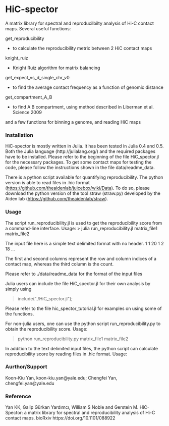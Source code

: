 # HiC-spector

A matrix library for spectral and reproducilbilty analysis of Hi-C contact maps. Several useful functions:

get_reproducibility
  - to calculate the reproducibility metric between 2 HiC contact maps
  
knight_ruiz
  - Knight Ruiz algorithm for matrix balancing
  
get_expect_vs_d_single_chr_v0
  - to find the average contact frequency as a function of genomic distance
  
get_compartment_A_B
  - to find A B compartment, using method described in Liberman et al. Science 2009
  
and a few functions for binning a genome, and reading HiC maps

<h3>Installation</h3> 
HiC-spector is mostly written in Julia. It has been tested in Julia 0.4 and 0.5. Both the Julia language (http://julialang.org/) and the required packages have to be installed. Please refer to the beginning of the file HiC_spector.jl for the necessary packages. To get some contact maps for testing the code, please follow the instructions shown in the file data/readme_data.

There is a python script available for quantifying reproducibility. The python version is able to read files in .hic format (https://github.com/theaidenlab/juicebox/wiki/Data). To do so, please download the python version of the tool straw (straw.py) developed by the Aiden lab (https://github.com/theaidenlab/straw).

<h3>Usage</h3>
The script run_reproducibility.jl is used to get the reproducibility score from a command-line interface. Usage:
> julia run_reproducibility.jl matrix_file1 matrix_file2 

The input file here is a simple text delimited format with no header.
1 1 20
1 2 18
...

The first and second columns represent the row and column indices of a contact map, whereas the third column is the count. 

Please refer to ./data/readme_data for the format of the input files

Julia users can include the file HiC_spector.jl for their own analysis by simply using
> include("./HiC_spector.jl");

Please refer to the file hic_spector_tutorial.jl for examples on using some of the functions. 

For non-julia users, one can use the python script run_reproducibility.py to obtain the reproducibility score. Usage:
> python run_reproducibility.py matrix_file1 matrix_file2

In addition to the text delimited input files, the python script can calculate reproducibility score by reading files in .hic format. Usage:
>

<h3>Aurthor/Support</h3>
Koon-Kiu Yan, koon-kiu.yan@yale.edu; Chengfei Yan, chengfei.yan@yale.edu

<h3>Reference</h3>
Yan KK, Galip Gürkan Yardımcı, William S Noble and Gerstein M. HiC-Spector: a matrix library for spectral and reproducibility analysis of Hi-C contact maps. bioRxiv https://doi.org/10.1101/088922
